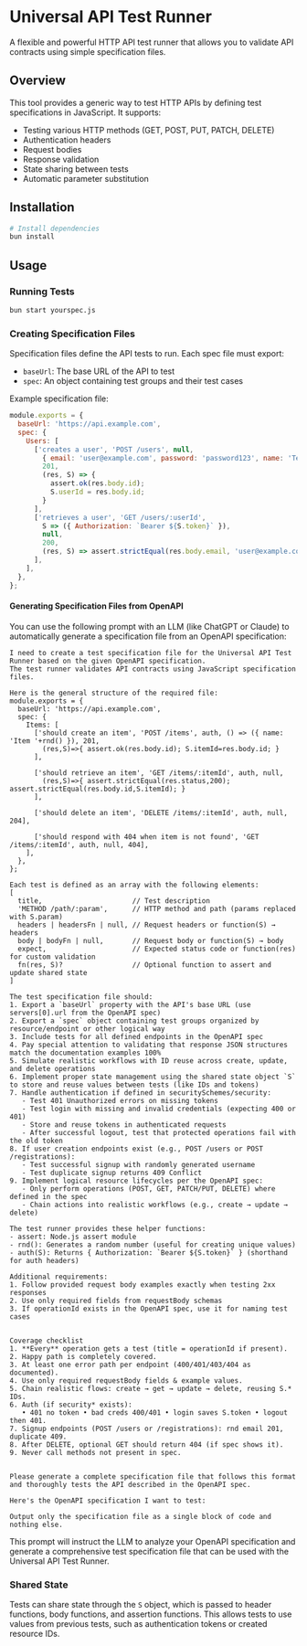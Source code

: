 # Universal API Test Runner

A flexible and powerful HTTP API test runner that allows you to validate API contracts using simple specification files.

## Overview

This tool provides a generic way to test HTTP APIs by defining test specifications in JavaScript. It supports:

- Testing various HTTP methods (GET, POST, PUT, PATCH, DELETE)
- Authentication headers
- Request bodies
- Response validation
- State sharing between tests
- Automatic parameter substitution

## Installation

```bash
# Install dependencies
bun install
```

## Usage

### Running Tests

```bash
bun start yourspec.js
```

### Creating Specification Files

Specification files define the API tests to run. Each spec file must export:
- `baseUrl`: The base URL of the API to test
- `spec`: An object containing test groups and their test cases

Example specification file:

```javascript
module.exports = {
  baseUrl: 'https://api.example.com',
  spec: {
    Users: [
      ['creates a user', 'POST /users', null, 
        { email: 'user@example.com', password: 'password123', name: 'Test User' }, 
        201, 
        (res, S) => { 
          assert.ok(res.body.id); 
          S.userId = res.body.id; 
        }
      ],
      ['retrieves a user', 'GET /users/:userId', 
        S => ({ Authorization: `Bearer ${S.token}` }), 
        null, 
        200, 
        (res, S) => assert.strictEqual(res.body.email, 'user@example.com')
      ],
    ],
  },
};
```

#### Generating Specification Files from OpenAPI

You can use the following prompt with an LLM (like ChatGPT or Claude) to automatically generate a specification file from an OpenAPI specification:

```
I need to create a test specification file for the Universal API Test Runner based on the given OpenAPI specification. 
The test runner validates API contracts using JavaScript specification files.

Here is the general structure of the required file:
module.exports = {
  baseUrl: 'https://api.example.com',
  spec: {
    Items: [
      ['should create an item', 'POST /items', auth, () => ({ name: 'Item '+rnd() }), 201,
        (res,S)=>{ assert.ok(res.body.id); S.itemId=res.body.id; }
      ],

      ['should retrieve an item', 'GET /items/:itemId', auth, null,
        (res,S)=>{ assert.strictEqual(res.status,200); assert.strictEqual(res.body.id,S.itemId); }
      ],

      ['should delete an item', 'DELETE /items/:itemId', auth, null, 204],

      ['should respond with 404 when item is not found', 'GET /items/:itemId', auth, null, 404],
    ],
  },
};

Each test is defined as an array with the following elements:
[
  title,                      // Test description
  'METHOD /path/:param',      // HTTP method and path (params replaced with S.param)
  headers | headersFn | null, // Request headers or function(S) → headers
  body | bodyFn | null,       // Request body or function(S) → body
  expect,                     // Expected status code or function(res) for custom validation
  fn(res, S)?                 // Optional function to assert and update shared state
]

The test specification file should:
1. Export a `baseUrl` property with the API's base URL (use servers[0].url from the OpenAPI spec)
2. Export a `spec` object containing test groups organized by resource/endpoint or other logical way
3. Include tests for all defined endpoints in the OpenAPI spec
4. Pay special attention to validating that response JSON structures match the documentation examples 100%
5. Simulate realistic workflows with ID reuse across create, update, and delete operations
6. Implement proper state management using the shared state object `S` to store and reuse values between tests (like IDs and tokens)
7. Handle authentication if defined in securitySchemes/security:
   - Test 401 Unauthorized errors on missing tokens
   - Test login with missing and invalid credentials (expecting 400 or 401)
   - Store and reuse tokens in authenticated requests
   - After successful logout, test that protected operations fail with the old token
8. If user creation endpoints exist (e.g., POST /users or POST /registrations):
   - Test successful signup with randomly generated username
   - Test duplicate signup returns 409 Conflict
9. Implement logical resource lifecycles per the OpenAPI spec:
   - Only perform operations (POST, GET, PATCH/PUT, DELETE) where defined in the spec
   - Chain actions into realistic workflows (e.g., create → update → delete)

The test runner provides these helper functions:
- assert: Node.js assert module
- rnd(): Generates a random number (useful for creating unique values)
- auth(S): Returns { Authorization: `Bearer ${S.token}` } (shorthand for auth headers)

Additional requirements:
1. Follow provided request body examples exactly when testing 2xx responses
2. Use only required fields from requestBody schemas
3. If operationId exists in the OpenAPI spec, use it for naming test cases


Coverage checklist  
1. **Every** operation gets a test (title = operationId if present).  
2. Happy path is completely covered.  
3. At least one error path per endpoint (400/401/403/404 as documented).  
4. Use only required requestBody fields & example values.  
5. Chain realistic flows: create → get → update → delete, reusing S.* IDs.  
6. Auth (if security* exists):  
   • 401 no token • bad creds 400/401 • login saves S.token • logout then 401.  
7. Signup endpoints (POST /users or /registrations): rnd email 201, duplicate 409.  
8. After DELETE, optional GET should return 404 (if spec shows it).  
9. Never call methods not present in spec.


Please generate a complete specification file that follows this format and thoroughly tests the API described in the OpenAPI spec.

Here's the OpenAPI specification I want to test:

Output only the specification file as a single block of code and nothing else.
```

This prompt will instruct the LLM to analyze your OpenAPI specification and generate a comprehensive test specification file that can be used with the Universal API Test Runner.


### Shared State

Tests can share state through the `S` object, which is passed to header functions, body functions, and assertion functions. This allows tests to use values from previous tests, such as authentication tokens or created resource IDs.

